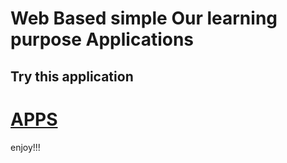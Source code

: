 # Web Based simple Our learning purpose Applications

## Try this application 
# [APPS](https://jaigansa.github.io/webapps)

enjoy!!!
